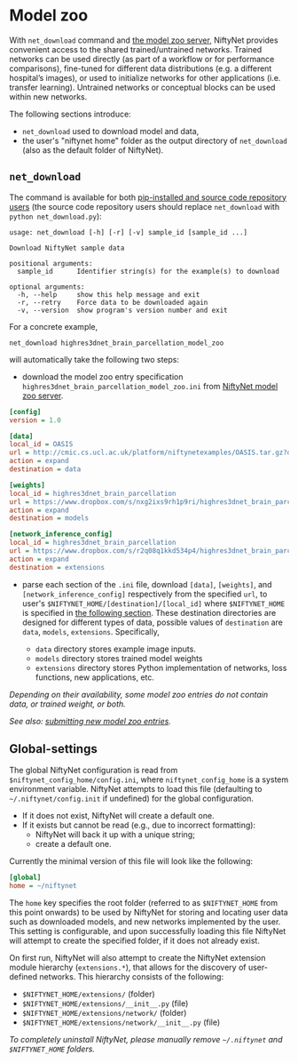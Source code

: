 # Model zoo

With `net_download` command and [the model zoo
server](https://github.com/NifTK/NiftyNetModelZoo/blob/master/README.md),
NiftyNet provides convenient access to the shared trained/untrained networks.
Trained networks can be used directly (as part of a workflow or for performance
comparisons), fine-tuned for different data distributions (e.g. a different
hospital’s images), or used to initialize networks for other applications (i.e.
transfer learning).  Untrained networks or conceptual blocks can be used within
new networks.

The following sections introduce:
- `net_download` used to download model and data,
- the user's "niftynet home" folder as the output directory of `net_download`
(also as the default folder of NiftyNet).

## `net_download`
The command is available for both [pip-installed and source code repository
users](./installation.html) (the source code repository users should replace
`net_download` with `python net_download.py`):
```text
usage: net_download [-h] [-r] [-v] sample_id [sample_id ...]

Download NiftyNet sample data

positional arguments:
  sample_id      Identifier string(s) for the example(s) to download

optional arguments:
  -h, --help     show this help message and exit
  -r, --retry    Force data to be downloaded again
  -v, --version  show program's version number and exit
```


For a concrete example,
```
net_download highres3dnet_brain_parcellation_model_zoo
```
will automatically take the following two steps:

* download the model zoo entry specification
  `highres3dnet_brain_parcellation_model_zoo.ini` from [NiftyNet model zoo
  server](https://github.com/NifTK/NiftyNetModelZoo).

```ini
[config]
version = 1.0

[data]
local_id = OASIS
url = http://cmic.cs.ucl.ac.uk/platform/niftynetexamples/OASIS.tar.gz?dl=1
action = expand
destination = data

[weights]
local_id = highres3dnet_brain_parcellation
url = https://www.dropbox.com/s/nxg2ixs9rh1p9ri/highres3dnet_brain_parcellation_weights.tar.gz?dl=1
action = expand
destination = models

[network_inference_config]
local_id = highres3dnet_brain_parcellation
url = https://www.dropbox.com/s/r2q08q1kkd534p4/highres3dnet_brain_parcellation_config.tar.gz?dl=1
action = expand
destination = extensions
```

* parse each section of the `.ini` file, download `[data]`, `[weights]`, and
   `[network_inference_config]` respectively from the specified `url`, to
   user's `$NIFTYNET_HOME/[destination]/[local_id]` where `$NIFTYNET_HOME` is
   specified in [the following section](#global-settings).  These destination
   directories are designed for different types of data, possible values of
   `destination` are `data`, `models`, `extensions`. Specifically,

  - `data` directory stores example image inputs.
  - `models` directory stores trained model weights
  - `extensions` directory stores Python implementation of
networks, loss functions, new applications, etc.

_Depending on their availability, some model zoo entries do not contain
data, or trained weight, or both._

_See also: [submitting new model zoo entries](contributing.html#submitting-model-zoo-entries)._




## Global-settings

The global NiftyNet configuration is read from
`$niftynet_config_home/config.ini`, where `niftynet_config_home` is a system
environment variable.  NiftyNet attempts to load this file (defaulting to
`~/.niftynet/config.init` if undefined) for the global configuration.

* If it does not exist, NiftyNet will create a default one.
* If it exists but cannot be read (e.g., due to incorrect formatting):
  - NiftyNet will back it up with a unique string;
  - create a default one.

Currently the minimal version of this file will look like the following:
```ini
[global]
home = ~/niftynet
```

The `home` key specifies the root folder (referred to as `$NIFTYNET_HOME` from
this point onwards) to be used by NiftyNet for storing and locating user data
such as downloaded models, and new networks implemented by the user.  This
setting is configurable, and upon successfully loading this file NiftyNet will
attempt to create the specified folder, if it does not already exist.

On first run, NiftyNet will also attempt to create the NiftyNet extension
module hierarchy (`extensions.*`), that allows for the discovery of
user-defined networks.  This hierarchy consists of the following:

* `$NIFTYNET_HOME/extensions/` (folder)
* `$NIFTYNET_HOME/extensions/__init__.py` (file)
* `$NIFTYNET_HOME/extensions/network/` (folder)
* `$NIFTYNET_HOME/extensions/network/__init__.py` (file)

_To completely uninstall NiftyNet, please manually remove `~/.niftynet` and
`$NIFTYNET_HOME` folders._
